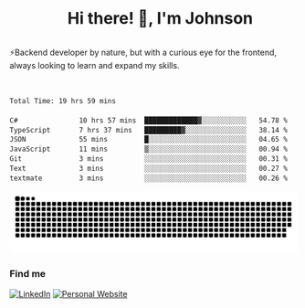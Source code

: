 <div id="user-content-toc">
  <ul align="center">
    <summary><h1 style="display: inline-block">Hi there! 👋, I'm Johnson</h1></summary>
  </ul>
</div>

⚡Backend developer by nature, but with a curious eye for the frontend, always looking to learn and expand my skills.

<br>


<!--START_SECTION:waka-->

```txt
Total Time: 19 hrs 59 mins

C#               10 hrs 57 mins  █████████████▓░░░░░░░░░░░   54.78 %
TypeScript       7 hrs 37 mins   █████████▓░░░░░░░░░░░░░░░   38.14 %
JSON             55 mins         █░░░░░░░░░░░░░░░░░░░░░░░░   04.65 %
JavaScript       11 mins         ▒░░░░░░░░░░░░░░░░░░░░░░░░   00.94 %
Git              3 mins          ░░░░░░░░░░░░░░░░░░░░░░░░░   00.31 %
Text             3 mins          ░░░░░░░░░░░░░░░░░░░░░░░░░   00.27 %
textmate         3 mins          ░░░░░░░░░░░░░░░░░░░░░░░░░   00.26 %
```

<!--END_SECTION:waka-->


<img  src="https://github.com/1999AZZAR/1999AZZAR/blob/main/resources/img/grid-snake.svg"
       alt="snake" /></a>

### Find me
<a href="https://www.linkedin.com/in/dusabe-johnson" target="_blank"><img src="https://img.shields.io/badge/LinkedIn-%230077B5.svg?&style=flat&logo=linkedin&logoColor=white" alt="LinkedIn"></a>
‎‎ [![Personal Website](https://img.shields.io/badge/visit-Johnson.rw-blue)](https://johnson.rw/)
